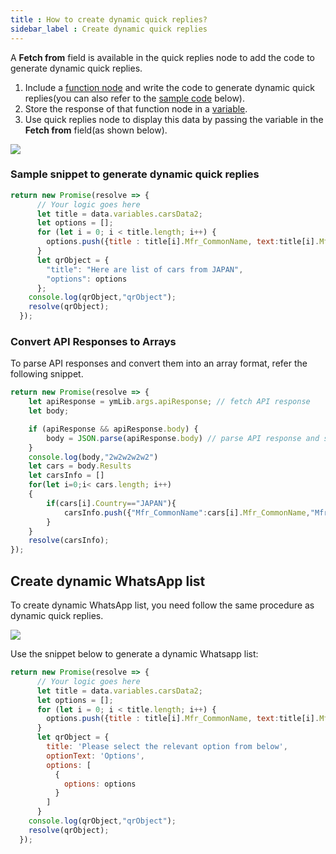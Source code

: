 ```yaml
---
title : How to create dynamic quick replies?
sidebar_label : Create dynamic quick replies
---
```


A **Fetch from** field is available in the quick replies node to add the code to generate dynamic quick replies. 

1. Include a [function node](https://docs.yellow.ai/docs/platform_concepts/studio/build/nodes/action-nodes#24-function) and write the code to generate dynamic quick replies(you can also refer to the [sample code](#sample-snippet-to-generate-dynamic-quick-replies) below). 
2. Store the response of that function node in a [variable](https://docs.yellow.ai/docs/platform_concepts/studio/build/bot-variables#21-custom-variables).
3. Use quick replies node to display this data by passing the variable in the **Fetch from** field(as shown below).

![](https://i.imgur.com/EJpq5WO.png)


### Sample snippet to generate dynamic quick replies

```js
return new Promise(resolve => {
      // Your logic goes here
      let title = data.variables.carsData2;
      let options = [];
      for (let i = 0; i < title.length; i++) {
        options.push({title : title[i].Mfr_CommonName, text:title[i].Mfr_Name});
      }
      let qrObject = {
        "title": "Here are list of cars from JAPAN",
        "options": options
      };
    console.log(qrObject,"qrObject");
    resolve(qrObject);
  });                                               
```


### Convert API Responses to Arrays

To parse API responses and convert them into an array format, refer the following snippet. 

```js
return new Promise(resolve => {
    let apiResponse = ymLib.args.apiResponse; // fetch API response
    let body;

    if (apiResponse && apiResponse.body) {
        body = JSON.parse(apiResponse.body) // parse API response and store it in body variable
    }
    console.log(body,"2w2w2w2w2")
    let cars = body.Results
    let carsInfo = []
    for(let i=0;i< cars.length; i++) 
    {
        if(cars[i].Country=="JAPAN"){
            carsInfo.push({"Mfr_CommonName":cars[i].Mfr_CommonName,"Mfr_Name":cars[i].Mfr_Name}) // fetch PostOffice Name and store in postOfficeName array
        }
    }
    resolve(carsInfo);
});    
```

## Create dynamic WhatsApp list 

To create dynamic WhatsApp list, you need follow the same procedure as dynamic quick replies.

  ![](https://i.imgur.com/hjPSbi8.png)

Use the snippet below to generate a dynamic Whatsapp list:

```js
return new Promise(resolve => {
      // Your logic goes here
      let title = data.variables.carsData2;
      let options = [];
      for (let i = 0; i < title.length; i++) {
        options.push({title : title[i].Mfr_CommonName, text:title[i].Mfr_Name});
      }
      let qrObject = {
        title: 'Please select the relevant option from below',
        optionText: 'Options',
        options: [
          {
            options: options
          }
        ]
      }
    console.log(qrObject,"qrObject");
    resolve(qrObject);
  });                                               
```